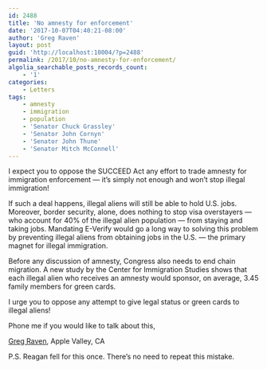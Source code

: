 ```yaml
---
id: 2488
title: 'No amnesty for enforcement'
date: '2017-10-07T04:40:21-08:00'
author: 'Greg Raven'
layout: post
guid: 'http://localhost:10004/?p=2488'
permalink: /2017/10/no-amnesty-for-enforcement/
algolia_searchable_posts_records_count:
    - '1'
categories:
    - Letters
tags:
    - amnesty
    - immigration
    - population
    - 'Senator Chuck Grassley'
    - 'Senator John Cornyn'
    - 'Senator John Thune'
    - 'Senator Mitch McConnell'
---
```


I expect you to oppose the SUCCEED Act any effort to trade amnesty for immigration enforcement — it’s simply not enough and won’t stop illegal immigration!

If such a deal happens, illegal aliens will still be able to hold U.S. jobs. Moreover, border security, alone, does nothing to stop visa overstayers — who account for 40% of the illegal alien population — from staying and taking jobs. Mandating E-Verify would go a long way to solving this problem by preventing illegal aliens from obtaining jobs in the U.S. — the primary magnet for illegal immigration.

Before any discussion of amnesty, Congress also needs to end chain migration. A new study by the Center for Immigration Studies shows that each illegal alien who receives an amnesty would sponsor, on average, 3.45 family members for green cards.

I urge you to oppose any attempt to give legal status or green cards to illegal aliens!

Phone me if you would like to talk about this,

[Greg Raven](https://www.gregraven.org/), Apple Valley, CA

P.S. Reagan fell for this once. There’s no need to repeat this mistake.